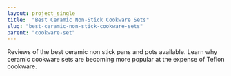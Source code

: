 ```yaml
---
layout: project_single
title:  "Best Ceramic Non-Stick Cookware Sets"
slug: "best-ceramic-non-stick-cookware-sets"
parent: "cookware-set"
---
```

Reviews of the best ceramic non stick pans and pots available. Learn why ceramic cookware sets are becoming more popular at the expense of Teflon cookware.